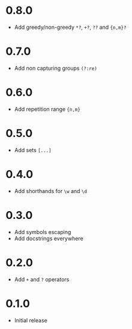 0.8.0
==================

* Add greedy/non-greedy `*?`, `+?`, `??` and `{n,m}?`

0.7.0
==================

* Add non capturing groups `(?:re)`

0.6.0
==================

* Add repetition range `{n,m}`

0.5.0
==================

* Add sets `[...]`

0.4.0
==================

* Add shorthands for `\w` and `\d`

0.3.0
==================

* Add symbols escaping
* Add docstrings everywhere

0.2.0
==================

* Add `+` and `?` operators

0.1.0
==================

* Initial release
